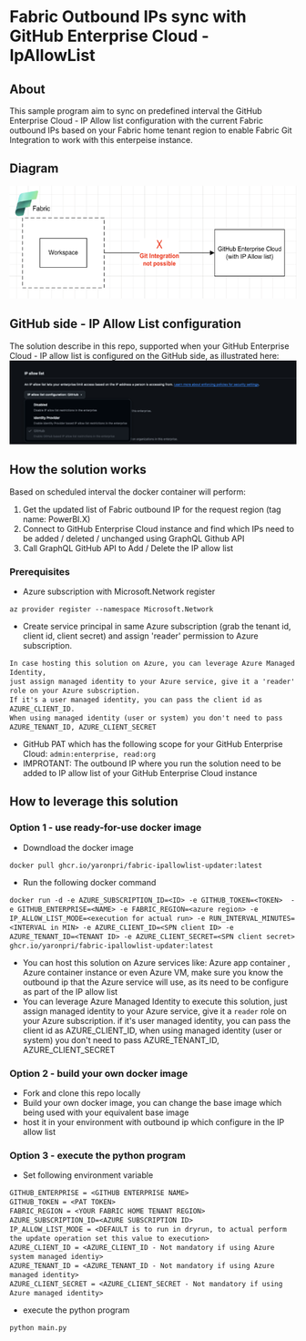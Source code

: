 # Fabric Outbound IPs sync with GitHub Enterprise Cloud - IpAllowList

## About
This sample program aim to sync on predefined interval the GitHub Enterprise Cloud - IP Allow list configuration with the current Fabric outbound IPs based on your Fabric home tenant region to enable Fabric Git Integration to work with this enterpeise instance.

## Diagram
![alt text](img/fabric-ip-allow-list.png)

## GitHub side - IP Allow List configuration
The solution describe in this repo, supported when your GitHub Enterprise Cloud - IP allow list is configured on the GitHub side, as illustrated here:
![alt text](img/configuration.png)

## How the solution works
Based on scheduled interval the docker container will perform:
1. Get the updated list of Fabric outbound IP for the request region (tag name: PowerBI.X) 
1. Connect to GitHub Enterprise Cloud instance and find which IPs need to be added / deleted / unchanged using GraphQL Github API
1. Call GraphQL GitHub API to Add / Delete the IP allow list

### Prerequisites

- Azure subscription with Microsoft.Network register
```
az provider register --namespace Microsoft.Network
```
- Create service principal in same Azure subscription (grab the tenant id, client id, client secret) and assign 'reader' permission to Azure subscription.
```
In case hosting this solution on Azure, you can leverage Azure Managed Identity, 
just assign managed identity to your Azure service, give it a 'reader' role on your Azure subscription. 
If it's a user managed identity, you can pass the client id as AZURE_CLIENT_ID. 
When using managed identity (user or system) you don't need to pass AZURE_TENANT_ID, AZURE_CLIENT_SECRET
```
- GitHub PAT which has the following scope for your GitHub Enterprise Cloud: ```admin:enterprise, read:org```
- IMPROTANT: The outbound IP where you run the solution need to be added to IP allow list of your GitHub Enterprise Cloud instance

## How to leverage this solution
### Option 1 - use ready-for-use docker image
- Downdload the docker image
```
docker pull ghcr.io/yaronpri/fabric-ipallowlist-updater:latest
```
- Run the following docker command
```
docker run -d -e AZURE_SUBSCRIPTION_ID=<ID> -e GITHUB_TOKEN=<TOKEN>  -e GITHUB_ENTERPRISE=<NAME> -e FABRIC_REGION=<azure region> -e IP_ALLOW_LIST_MODE=<execution for actual run> -e RUN_INTERVAL_MINUTES=<INTERVAL in MIN> -e AZURE_CLIENT_ID=<SPN client ID> -e AZURE_TENANT_ID=<TENANT ID> -e AZURE_CLIENT_SECRET=<SPN client secret> ghcr.io/yaronpri/fabric-ipallowlist-updater:latest
```

- You can host this solution on Azure services like: Azure app container , Azure container instance or even Azure VM, make sure you know the outbound ip that the Azure service will use, as its need to be configure as part of the IP allow list
- You can leverage Azure Managed Identity to execute this solution, just assign managed identity to your Azure service, give it a ```reader``` role on your Azure subscription. if it's user managed identity, you can pass the client id as AZURE_CLIENT_ID, when using managed identity (user or system) you don't need to pass AZURE_TENANT_ID, AZURE_CLIENT_SECRET

### Option 2 - build your own docker image
- Fork and clone this repo locally
- Build your own docker image, you can change the base image which being used with your equivalent base image
- host it in your environment with outbound ip which configure in the IP allow list

### Option 3 - execute the python program
- Set following environment variable
```
GITHUB_ENTERPRISE = <GITHUB ENTERPRISE NAME>
GITHUB_TOKEN = <PAT TOKEN>
FABRIC_REGION = <YOUR FABRIC HOME TENANT REGION>
AZURE_SUBSCRIPTION_ID=<AZURE SUBSCRIPTION ID>
IP_ALLOW_LIST_MODE = <DEFAULT is to run in dryrun, to actual perform the update operation set this value to execution>
AZURE_CLIENT_ID = <AZURE_CLIENT_ID - Not mandatory if using Azure system managed identiy>
AZURE_TENANT_ID = <AZURE_TENANT_ID - Not mandatory if using Azure managed identity>
AZURE_CLIENT_SECRET = <AZURE_CLIENT_SECRET - Not mandatory if using Azure managed identity>
```
- execute the python program 
```
python main.py
```
